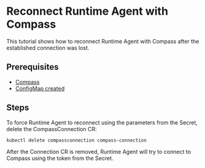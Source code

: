 # Reconnect Runtime Agent with Compass

This tutorial shows how to reconnect Runtime Agent with Compass after the established connection was lost.

## Prerequisites

- [Compass](https://github.com/kyma-incubator/compass)
- [ConfigMap created](../tutorials/01-90-configure-runtime-agent-with-compass.md)

## Steps

To force Runtime Agent to reconnect using the parameters from the Secret, delete the CompassConnection CR:

```bash
kubectl delete compassconnection compass-connection
```

After the Connection CR is removed, Runtime Agent will try to connect to Compass using the token from the Secret.
